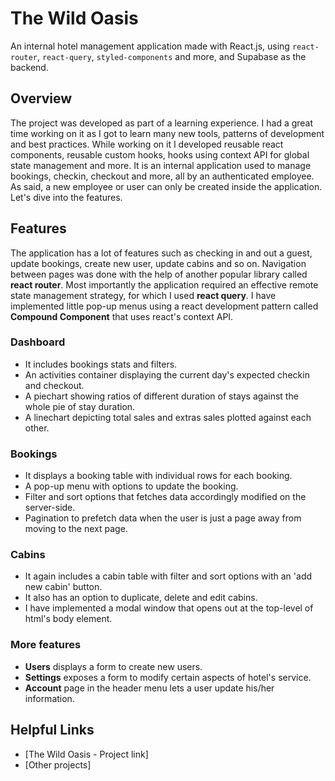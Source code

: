 # The Wild Oasis

An internal hotel management application made with React.js, using ```react-router```, ```react-query```, ```styled-components``` and more, and Supabase as the backend.

## Overview

The project was developed as part of a learning experience. I had a great time working on it as I got to learn many new tools, patterns of development and best practices. While working on it I developed reusable react components, reusable custom hooks, hooks using context API for global state management and more. It is an internal application used to manage bookings, checkin, checkout and more, all by an authenticated employee. As said, a new employee or user can only be created inside the application. Let's dive into the features.

## Features

The application has a lot of features such as checking in and out a guest, update bookings, create new user, update cabins and so on. Navigation between pages was done with the help of another popular library called **react router**. Most importantly the application required an effective remote state management strategy, for which I used **react query**. I have implemented little pop-up menus using a react development pattern called **Compound Component** that uses react's context API.

### Dashboard
  * It includes bookings stats and filters.
  * An activities container displaying the current day's expected checkin and checkout.
  * A piechart showing ratios of different duration of stays against the whole pie of stay duration.
  * A linechart depicting total sales and extras sales plotted against each other.

### Bookings
  * It displays a booking table with individual rows for each booking.
  * A pop-up menu with options to update the booking.
  * Filter and sort options that fetches data accordingly modified on the server-side.
  * Pagination to prefetch data when the user is just a page away from moving to the next page.

### Cabins
  * It again includes a cabin table with filter and sort options with an 'add new cabin' button.
  * It also has an option to duplicate, delete and edit cabins.
  * I have implemented a modal window that opens out at the top-level of html's body element.

### More features
  * **Users** displays a form to create new users.
  * **Settings** exposes a form to modify certain aspects of hotel's service.
  * **Account** page in the header menu lets a user update his/her information.

## Helpful Links
  * [The Wild Oasis - Project link]
  * [Other projects]
